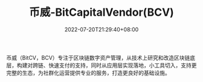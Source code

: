 ﻿---
weight: 
title: "币威-BitCapitalVendor(BCV)"
description: "币威（BitCV，BCV）专注于区块链数字资产管理，从技术上研究和改造区块链底层，构建对跨链、快速支付的支持，同时从应用层实现落地，小工具切入，支持更完整的生态，为社群化运营..."
date: 2022-07-20T21:29:40+08:00
lastmod: 2022-07-20T14:15:40+08:00
draft: false
authors: ["Cindy"]
featuredImage: "biwei-bitcapitalvendorbcv.jpg"
link: "https://bitcv.one/"
tags: ["数字代币","币威-BitCapitalVendor(BCV)"]
categories: ["navigation"]
navigation: ["数字代币"]
lightgallery: true
toc: true
pinned: false
recommend: false
recommend1: false
---
币威（BitCV，BCV）专注于区块链数字资产管理，从技术上研究和改造区块链底层，构建对跨链、快速支付的支持，同时从应用层实现落地，小工具切入，支持更完整的生态，为社群化运营提供专业的服务，打造更良好的基础设施。
